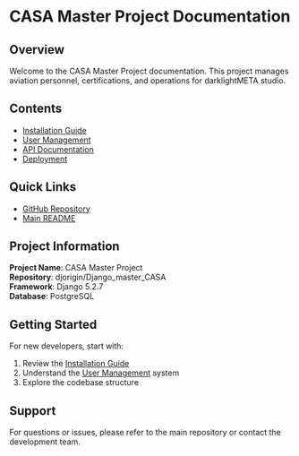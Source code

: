 # CASA Master Project Documentation

## Overview

Welcome to the CASA Master Project documentation. This project manages aviation personnel, certifications, and operations for darklightMETA studio.

## Contents

- [Installation Guide](installation.md)
- [User Management](user-management.md)
- [API Documentation](api.md)
- [Deployment](deployment.md)

## Quick Links

- [GitHub Repository](https://github.com/djorigin/Django_master_CASA)
- [Main README](../README.md)

## Project Information

**Project Name**: CASA Master Project  
**Repository**: djorigin/Django_master_CASA  
**Framework**: Django 5.2.7  
**Database**: PostgreSQL  

## Getting Started

For new developers, start with:
1. Review the [Installation Guide](installation.md)
2. Understand the [User Management](user-management.md) system
3. Explore the codebase structure

## Support

For questions or issues, please refer to the main repository or contact the development team.
